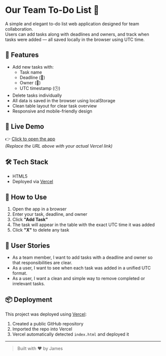 # Our Team To-Do List 📝

A simple and elegant to-do list web application designed for team collaboration.  
Users can add tasks along with deadlines and owners, and track when tasks were added — all saved locally in the browser using UTC time.

## 🔧 Features

- Add new tasks with:
  - Task name
  - Deadline (📅)
  - Owner (👤)
  - UTC timestamp (🕒)
- Delete tasks individually
- All data is saved in the browser using localStorage
- Clean table layout for clear task overview
- Responsive and mobile-friendly design

## 🔗 Live Demo

👉 [Click to open the app](https://team-todo-list.vercel.app)  
*(Replace the URL above with your actual Vercel link)*

## 🛠 Tech Stack

- HTML5
- Deployed via [Vercel](https://vercel.com)



## 🚀 How to Use

1. Open the app in a browser
2. Enter your task, deadline, and owner
3. Click **"Add Task"**
4. The task will appear in the table with the exact UTC time it was added
5. Click **"X"** to delete any task

## 📄 User Stories

- As a team member, I want to add tasks with a deadline and owner so that responsibilities are clear.
- As a user, I want to see when each task was added in a unified UTC format.
- As a user, I want a clean and simple way to remove completed or irrelevant tasks.

## 📦 Deployment

This project was deployed using [Vercel](https://vercel.com):

1. Created a public GitHub repository
2. Imported the repo into Vercel
3. Vercel automatically detected `index.html` and deployed it



---

> Built with ❤️ by James

